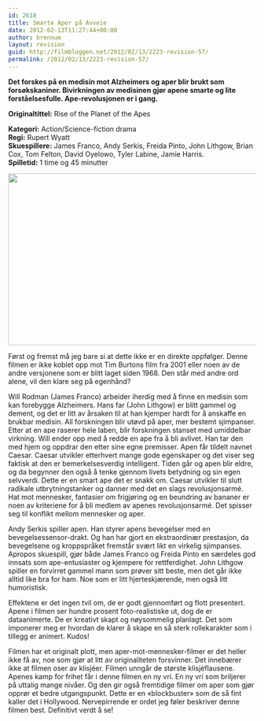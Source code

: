 ```yaml
---
id: 2618
title: Smarte Aper på Avveie
date: 2012-02-13T11:27:44+00:00
author: brennum
layout: revision
guid: http://filmbloggen.net/2012/02/13/2223-revision-57/
permalink: /2012/02/13/2223-revision-57/
---
```

**Det forskes på en medisin mot Alzheimers og aper blir brukt som forsøkskaniner. Bivirkningen av medisinen gjør apene smarte og lite forståelsesfulle. Ape-revolusjonen er i gang.**

**<!--more-->Originaltittel:** Rise of the Planet of the Apes

  
**Kategori:** Action/Science-fiction drama  
**Regi:** Rupert Wyatt  
**Skuespillere:** James Franco, Andy Serkis, Freida Pinto, John Lithgow, Brian Cox, Tom Felton, David Oyelowo, Tyler Labine, Jamie Harris.  
**Spilletid:** 1 time og 45 minutter

<a href="http://filmbloggen.net/2012/02/03/smarte-aper-pa-avveie/rise-of-the-planet-of-the-apes/" rel="attachment wp-att-2241"><img class="alignnone size-large wp-image-2241" src="http://filmbloggen.net/wp-content/uploads//2012/01/apes-rise-620x349.jpg" alt="" width="620" height="349" /></a>

Først og fremst må jeg bare si at dette ikke er en direkte oppfølger. Denne filmen er ikke koblet opp mot Tim Burtons film fra 2001 eller noen av de andre versjonene som er blitt laget siden 1968. Den står med andre ord alene, vil den klare seg på egenhånd?

Will Rodman (James Franco) arbeider iherdig med å finne en medisin som kan forebygge Alzheimers. Hans far (John Lithgow) er blitt gammel og dement, og det er litt av årsaken til at han kjemper hardt for å anskaffe en brukbar medisin. All forskningen blir utøvd på aper, mer bestemt sjimpanser. Etter at en ape raserer hele laben, blir forskningen stanset med umiddelbar virkning. Will ender opp med å redde en ape fra å bli avlivet. Han tar den med hjem og oppdrar den etter sine egne premisser. Apen får tildelt navnet Caesar. Caesar utvikler etterhvert mange gode egenskaper og det viser seg faktisk at den er bemerkelsesverdig intelligent. Tiden går og apen blir eldre, og da begynner den også å tenke gjennom livets betydning og sin egen selvverdi. Dette er en smart ape det er snakk om. Caesar utvikler til slutt radikale utbrytningstanker og danner med det en slags revolusjonsarmé. Hat mot mennesker, fantasier om frigjøring og en beundring av bananer er noen av kriteriene for å bli medlem av apenes revolusjonsarmé. Det spisser seg til konflikt mellom mennesker og aper.

Andy Serkis spiller apen. Han styrer apens bevegelser med en bevegelsessensor-drakt. Og han har gjort en ekstraordinær prestasjon, da bevegelsene og kroppspråket fremstår svært likt en virkelig sjimpanses. Apropos skuespill, gjør både James Franco og Freida Pinto en særdeles god innsats som ape-entusiaster og kjempere for rettferdighet. John Lithgow spiller en forvirret gammel mann som prøver sitt beste, men det går ikke alltid like bra for ham. Noe som er litt hjerteskjærende, men også litt humoristisk.

Effektene er det ingen tvil om, de er godt gjennomført og flott presentert. Apene i filmen ser hundre prosent foto-realistiske ut, dog de er dataanimerte. De er kreativt skapt og nøysommelig planlagt. Det som imponerer meg er hvordan de klarer å skape en så sterk rollekarakter som i tillegg er animert. Kudos!

Filmen har et originalt plott, men aper-mot-mennesker-filmer er det heller ikke få av, noe som gjør at litt av originaliteten forsvinner. Det innebærer ikke at filmen oser av klisjéer. Filmen unngår de største klisjéflausene. Apenes kamp for frihet får i denne filmen en ny vri. En ny vri som briljerer på uttalig mange nivåer. Og den gir også fremtidige filmer om aper som gjør opprør et bedre utgangspunkt. Dette er en &laquo;blockbuster&raquo; som de så fint kaller det i Hollywood. Nervepirrende er ordet jeg føler beskriver denne filmen best. Definitivt verdt å se!
